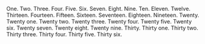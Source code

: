 One.
Two.
Three.
Four.
Five.
Six.
Seven.
Eight.
Nine.
Ten.
Eleven.
Twelve.
Thirteen.
Fourteen.
Fifteen.
Sixteen.
Seventeen.
Eighteen.
Nineteen.
Twenty.
Twenty one.
Twenty two.
Twenty three.
Twenty four.
Twenty five.
Twenty six.
Twenty seven.
Twenty eight.
Twenty nine.
Thirty.
Thirty one.
Thirty two.
Thirty three.
Thirty four.
Thirty five.
Thirty six.
